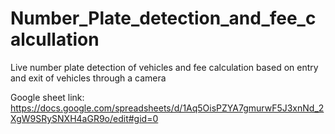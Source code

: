 # Number_Plate_detection_and_fee_calcullation
Live number plate detection of vehicles and fee calculation based on entry and exit of vehicles through a camera

Google sheet link: 
https://docs.google.com/spreadsheets/d/1Aq5OisPZYA7gmurwF5J3xnNd_2XgW9SRySNXH4aGR9o/edit#gid=0
